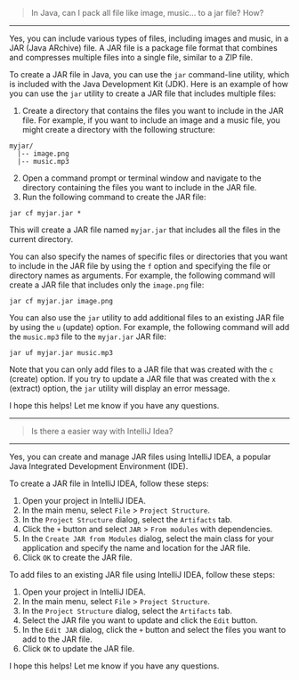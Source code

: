 > In Java, can I pack all file like image, music… to a jar file? How?
---
Yes, you can include various types of files, including images and music, in a JAR (Java ARchive) file. A JAR file is a package file format that combines and compresses multiple files into a single file, similar to a ZIP file.

To create a JAR file in Java, you can use the `jar` command-line utility, which is included with the Java Development Kit (JDK). Here is an example of how you can use the `jar` utility to create a JAR file that includes multiple files:

1. Create a directory that contains the files you want to include in the JAR file. For example, if you want to include an image and a music file, you might create a directory with the following structure:
```
myjar/
  |-- image.png
  |-- music.mp3
```
2. Open a command prompt or terminal window and navigate to the directory containing the files you want to include in the JAR file.
3. Run the following command to create the JAR file:
```
jar cf myjar.jar *
```
This will create a JAR file named `myjar.jar` that includes all the files in the current directory.

You can also specify the names of specific files or directories that you want to include in the JAR file by using the `f` option and specifying the file or directory names as arguments. For example, the following command will create a JAR file that includes only the `image.png` file:
```
jar cf myjar.jar image.png
```
You can also use the `jar` utility to add additional files to an existing JAR file by using the `u` (update) option. For example, the following command will add the `music.mp3` file to the `myjar.jar` JAR file:
```
jar uf myjar.jar music.mp3
```
Note that you can only add files to a JAR file that was created with the `c` (create) option. If you try to update a JAR file that was created with the `x` (extract) option, the `jar` utility will display an error message.

I hope this helps! Let me know if you have any questions.

---
> Is there a easier way with IntelliJ Idea?
---
Yes, you can create and manage JAR files using IntelliJ IDEA, a popular Java Integrated Development Environment (IDE).

To create a JAR file in IntelliJ IDEA, follow these steps:

1. Open your project in IntelliJ IDEA.
2. In the main menu, select `File` > `Project Structure`.
3. In the `Project Structure` dialog, select the `Artifacts` tab.
4. Click the `+` button and select `JAR` > `From modules` with dependencies.
5. In the `Create JAR from Modules` dialog, select the main class for your application and specify the name and location for the JAR file.
6. Click `OK` to create the JAR file.

To add files to an existing JAR file using IntelliJ IDEA, follow these steps:

1. Open your project in IntelliJ IDEA.
2. In the main menu, select `File` > `Project Structure`.
3. In the `Project Structure` dialog, select the `Artifacts` tab.
4. Select the JAR file you want to update and click the `Edit` button.
5. In the `Edit JAR` dialog, click the `+` button and select the files you want to add to the JAR file.
6. Click `OK` to update the JAR file.

I hope this helps! Let me know if you have any questions.
